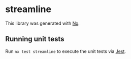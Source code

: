 # streamline

This library was generated with [Nx](https://nx.dev).

## Running unit tests

Run `nx test streamline` to execute the unit tests via [Jest](https://jestjs.io).
